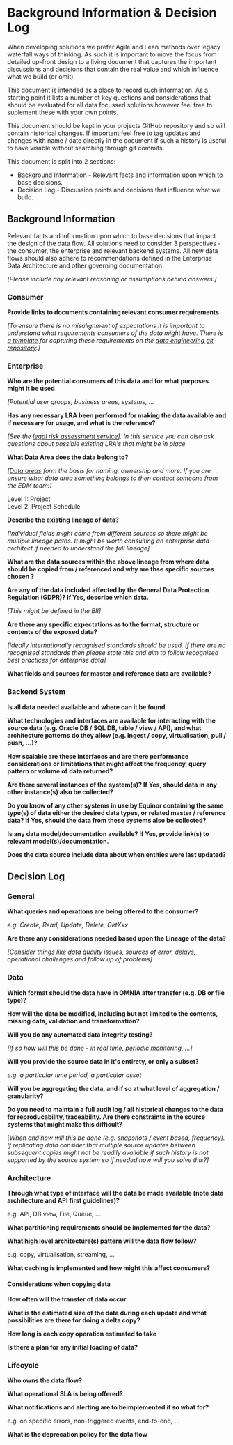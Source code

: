 # Background Information & Decision Log

When developing solutions we prefer Agile and Lean methods over legacy waterfall ways of thinking. As such it is important to move the focus from detailed up-front design to a living document that captures the important discussions and decisions that contain the real value and which influence what we build (or omit).

This document is intended as a place to record such information. As a starting point it lists a number of key questions and considerations that should be evaluated for all data focussed solutions however feel free to suplement these with your own points.

This document should be kept in your projects GitHub repository and so will contain historical changes. If important feel free to tag updates and changes with name / date directly in the document if such a history is useful to have visable without searching through git commits.

This document is split into 2 sections:

* Background Information - Relevant facts and information upon which to base decisions.
* Decision Log - Discussion points and decisions that influence what we build.

## Background Information

Relevant facts and information upon which to base decisions that impact the design of the data flow. All solutions need to consider 3 perspectives - the consumer, the enterprise and relevant backend systems. All new data flows should also adhere to recommendations defined in the Enterprise Data Architecture and other governing documentation.

*[Please include any relevant reasoning or assumptions behind answers.]*

### Consumer

**Provide links to documents containing relevant consumer requirements**

*[To ensure there is no misalignment of expectations it is important to understand what requirements consumers of the data might have. There is [a template](https://github.com/equinor/data-engineering/blob/master/docs/Consumer%20Requirements.md) for capturing these requirements on the [data engineering git repository](https://github.com/equinor/data-engineering).]*

### Enterprise

**Who are the potential consumers of this data and for what purposes might it be used**

*[Potential user groups, business areas, systems, ...*

**Has any necessary LRA been performed for making the data available and if necessary for usage, and what is the reference?**

*[See the [legal risk assessment service](https://equinor.service-now.com/selfservice?id=kb_article&sys_id=c5acb55fdb610c94c293199f299619dd)]. In this service you can also ask questions about possible existing LRA's that might be in place*

**What Data Area does the data belong to?**

*[[Data areas](https://eita.equinor.com/companyea/?oid=bd7e452f-a8be-43f7-86fa-9513b8ce95a9) form the basis for naming, ownership and more. If you are unsure what data area something belongs to then contact someone from the EDM team!]*

Level 1: Project\
Level 2: Project Schedule

**Describe the existing lineage of data?**

*[Individual fields might come from different sources so there might be multiple lineage paths. It might be worth consulting an enterprise data architect if needed to understand the full lineage]*

**What are the data sources within the above lineage from where data should be copied from / referenced and why are thse specific sources chosen ?**

**Are any of the data included affected by the General Data Protection Regulation (GDPR)? If Yes, describe which data.**

*[This might be defined in the BII]*

**Are there any specific expectations as to the format, structure or contents of the exposed data?**

*[Ideally internationally recognised standards should be used. If there are no recognised standards then please state this and aim to follow recognised best practices for enterprise data]*

**What fields and sources for master and reference data are available?**

### Backend System

**Is all data needed available and where can it be found**

**What technologies and interfaces are available for interacting with the  source data (e.g. Oracle DB / SQL DB, table / view / API), and what architecture patterns do they allow (e.g. ingest / copy, virtualisation, pull / push, ...)?**

**How scalable are these interfaces and are there performance considerations or limitations that might affect the frequency, query pattern or volume of data returned?**

**Are there several instances of the system(s)? If Yes, should data in any other instance(s) also be collected?**

**Do you know of any other systems in use by Equinor containing the same type(s) of data either the desired data types, or related master / reference data? If Yes, should the data from these systems also be collected?**

**Is any data model/documentation available? If Yes, provide link(s) to relevant model(s)/documentation.**

**Does the data source include data about when entities were last updated?**

## Decision Log

### General

**What queries and operations are being offered to the consumer?**

*e.g. Create, Read, Update, Delete, GetXxx*

**Are there any considerations needed based upon the Lineage of the data?**

*[Consider things like data quality issues, sources of error, delays, operational challenges and follow up of problems]*

### Data

**Which format should the data have in OMNIA after transfer (e.g. DB or file type)?**

**How will the data be modified, including but not limited to the contents, missing data, validation and transformation?**

**Will you do any automated data integrity testing?**

*[If so how will this be done - in real time, periodic monitoring, ...]*

**Will you provide the source data in it's entirety, or only a subset?**

*e.g. a particular time period, a particular asset*

**Will you be aggregating the data, and if so at what level of aggregation / granularity?**

**Do you need to maintain a full audit log / all historical changes to the data for reproducability, traceability. Are there constraints in the source systems that might make this difficult?**

[*When and how will this be done (e.g. snapshots / event based, frequency). If replicating data consider that multiple source updates between subsequent copies might not be readily available if such history is not supported by the source system so if needed how will you solve this?]*

### Architecture

**Through what type of interface will the data be made available (note data architecture and API first guidelines)?**

e.g. API, DB view, File, Queue, ...

**What partitioning requirements should be implemented for the data?**

**What high level architecture(s) pattern will the data flow follow?** 

e.g. copy, virtualisation, streaming, ...

**What caching is implemented and how might this affect consumers?**

#### Considerations when copying data

**How often will the transfer of data occur**

**What is the estimated size of the data during each update and what possibilities are there for doing a delta copy?**

**How long is each copy operation estimated to take**

**Is there a plan for any initial loading of data?**

### Lifecycle

**Who owns the data flow?**

**What operational SLA is being offered?**

**What notifications and alerting are to beimplemented if so what for?**

e.g. on specific errors, non-triggered events, end-to-end, ... 

**What is the deprecation policy for the data flow**
